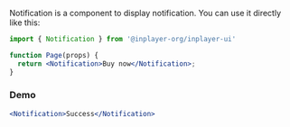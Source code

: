 Notification is a component to display notification. You can use it directly like this:

```jsx static
import { Notification } from '@inplayer-org/inplayer-ui'

function Page(props) {
  return <Notification>Buy now</Notification>;
}
```

### Demo

```jsx
<Notification>Success</Notification>
```
